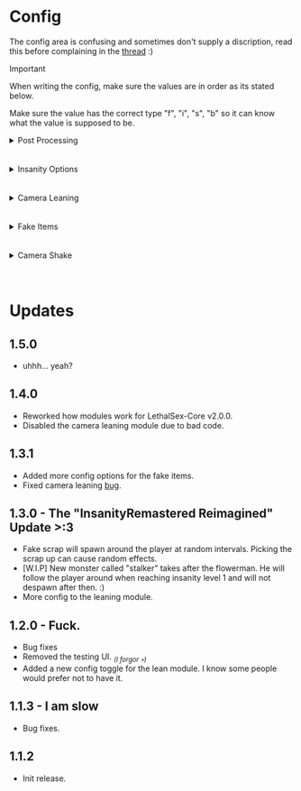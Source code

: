 ﻿# Config
The config area is confusing and sometimes don't supply a discription, read this before complaining in the [thread](https://discord.com/channels/1168655651455639582/1210095873875247144) :)

> [!IMPORTANT]
> When writing the config, make sure the values are in order as its stated below.
>
> Make sure the value has the correct type "f", "i", "s", "b" so it can know what the value is supposed to be.

<details><summary>Post Processing</summary>
<div align=center>

### Default
| Name       | Default  | Description                             |
|------------|----------|-----------------------------------------|
| Enabled | b:true | This module adds multiple post processing effect applied to the player. |
| [Priority](https://docs.unity3d.com/Packages/com.unity.postprocessing@3.0/manual/Quick-start.html#post-process-volume) | i:1 | Defines this volume’s order in the stack. The higher this number is, the higher this volume is placed in the stack. This means that Unity runs this volume before volumes in the stack that have a lower Priority number. |
<hr/>

### [Chromatic Aberation](https://docs.unity3d.com/Packages/com.unity.render-pipelines.universal@7.1/manual/post-processing-chromatic-aberration.html)
| Name       | Default  | Description                             |
|------------|----------|-----------------------------------------|
| Enabled | b:true | Chromatic Aberration effect splits color along boundaries in an image into their red, green, and blue channels |
| Lvl | i:2 | Change the insanity level when the effect applies. |
| ApplyVal | f:1.0 | When applying the effect, what override value should be applied. |
| ApplySpeed | f:20.0 | When applying the effect, how long should it take till its complete. |
| ResetVal | f:0.0 | When removing the effect, what override value should be applied. |
| ResetSpeed | f:0.75 | When removing the effect, how long should it take till its complete. |
<hr/>

### [Lens Distortion](https://docs.unity3d.com/Packages/com.unity.render-pipelines.universal@7.1/manual/Post-Processing-Lens-Distortion.html)
| Name       | Default  | Description                             |
|------------|----------|-----------------------------------------|
| Enabled | b:true | Lens Distortion effect distorts the final rendered picture to simulate the shape of a real-world camera lens. |
| Lvl | i:2 | Change the insanity level when the effect applies.
| ApplyVal | f:0.55 | When applying the effect, what override value should be applied. |
| ApplySpeed | f:20.0 | When applying the effect, how long should it take till its complete. |
| ResetVal | f:0.0 | When removing the effect, what override value should be applied. |
| ResetSpeed | f:0.75 | When removing the effect, how long should it take till its complete. |
<hr/>

### [Film Grain](https://docs.unity3d.com/Packages/com.unity.render-pipelines.universal@7.1/manual/Post-Processing-Film-Grain.html)
| Name       | Default  | Description                             |
|------------|----------|-----------------------------------------|
| Enabled | b:true | The Film Grain effect simulates the random optical texture of photographic film, usually caused by small particles being present on the physical film. |
| Lvl | i:1 | Change the insanity level when the effect applies.
| ApplyVal | f:1.6 | When applying the effect, what override value should be applied. |
| ApplySpeed | f:15.0 | When applying the effect, how long should it take till its complete. |
| ResetVal | f:0.0 | When removing the effect, what override value should be applied. |
| ResetSpeed | f:0.75 | When removing the effect, how long should it take till its complete. |
<hr/>

### [Vignette](https://docs.unity3d.com/Packages/com.unity.render-pipelines.universal@7.1/manual/post-processing-vignette.html)
| Name       | Default  | Description                             |
|------------|----------|-----------------------------------------|
| Enabled | b:true | Vignetting is the term for the darkening and/or desaturating towards the edges of an image compared to the center. |
| Lvl | i:1 | Change the insanity level when the effect applies.
| ApplyVal | f:0.5 | When applying the effect, what override value should be applied. |
| ApplySpeed | f:25.0 | When applying the effect, how long should it take till its complete. |
| ResetVal | f:0.1 | When removing the effect, what override value should be applied. |
| ResetSpeed | f:0.75 | When removing the effect, how long should it take till its complete. |
| Opacity | f:0.5 | Controls the intensity / visibility of the vignette effect applied to the scene. |
| Smoothness | f:25.0 | The higher the value, the smoother the vignette border |
<hr/>

### [Depth of Field](https://docs.unity3d.com/Packages/com.unity.render-pipelines.universal@7.1/manual/post-processing-depth-of-field.html)
| Name       | Default  | Description                             |
|------------|----------|-----------------------------------------|
| Enabled | b:true | Depth Of Field component applies a depth of field effect, which simulates the focus properties of a camera lens. |
| Lvl | i:3 | Change the insanity level when the effect applies.
| Start ApplyVal | f:5.0 | When applying the effect, what override value should be applied. |
| Start ApplySpeed | f:25.0 | When applying the effect, how long should it take till its complete. |
| Start ResetVal | f:2000.0 | When removing the effect, what override value should be applied. |
| Start ResetSpeed | f:0.75 | When removing the effect, how long should it take till its complete. |
| End ApplyVal | f:25.0 | When applying the effect, what override value should be applied. |
| End ApplySpeed | f:20.0 | When applying the effect, how long should it take till its complete. |
| End ResetVal | f:2000.0 | When removing the effect, what override value should be applied. |
| End ResetSpeed | f:0.75 | When removing the effect, how long should it take till its complete. |

### [Color Adjustments](https://docs.unity3d.com/Packages/com.unity.render-pipelines.universal@7.1/manual/Post-Processing-Color-Adjustments.html)
| Name       | Default  | Description                             |
|------------|----------|-----------------------------------------|
| Enabled | b:true | Use this effect to tweak the overall tone, brightness, and contrast of the final rendered image |
| Lvl | i:3 | Change the insanity level when the effect applies.
| ApplyVal | f:-64.0 | When applying the effect, what override value should be applied. |
| ApplySpeed | f:25.0 | When applying the effect, how long should it take till its complete. |
| ResetVal | f:0.0 | When removing the effect, what override value should be applied. |
| ResetSpeed | f:0.75 | When removing the effect, how long should it take till its complete. |

</div></details><br/><br/>

<details><summary>Insanity Options</summary>
<div align=center>

### Default
| Name       | Default  | Description                             |
|------------|----------|-----------------------------------------|
| MaxInsanity | i:65 | This sets the max insanity the player can get to. |
| Lvl1 | i:35 | The amount of insanity the player needs to reach before level 1 is applied. |
| Lvl2 | i:45 | The amount of insanity the player needs to reach before level 2 is applied. |
| Lvl3 | i:65 | The amount of insanity the player needs to reach before level 3 is applied. |
<hr/>
</div></details><br/><br/>

<details><summary>Camera Leaning</summary>
<div align=center>

### Default
| Name       | Default  | Description                             |
|------------|----------|-----------------------------------------|
| Enabled | b:true | When the player turns, the camera can lean into the direction / opposite direction. |
| Max | f:35.0 | The maximum allowed leaning the camera can do. It will not rotate further than the maximum allowed value. |
| Threshold | f:35.0 | Only apply when the mouse has reached speed over the threshold. |
| Reset | f:5.0 | Time it takes for the camera to reset its rotation. |
| Invert | b:false | Inverts the way the camera leans. |
<hr/>

### Extra
| Name       | Default  | Description                             |
|------------|----------|-----------------------------------------|
| Default | f:0.05 | The default amount of leaning applied to the camera. |
| Sprint | f:0.05 | When sprinting, add this to the default multiplier for harsher leaning. |
| Stamina | f:25.0 | When the player is below the stamina threshold, add this to the default multiplier for harsher leaning. |
| Fear | f:0.05 | When in fear, add this to the default multiplier for harsher leaning. |
| Insanity | f:0.05 | When the player is insane, add this to the default multiplier for harsher leaning. |
| InsanityVal | f:15.0 | When the player has reached or over the threshold of insanity, apply the Insanity multiplier. |
| Day | f:0.05 | When the time of day is over the set Daymode, add this to the default multiplier for harsher leaning. |
| Daymode | i:2 | When the day has reached or over the desired DayMode, apply the Day multiplier. |

</div></details><br/><br/>

<details><summary>Fake Items</summary>
<div align=center>

### Default
| Name       | Default  | Description                             |
|------------|----------|-----------------------------------------|
| Enabled | b:true | Fake items will spawn around the map that can apply random effects to the player when they try to pick it up. |
| Min | i:1 | Minumum amount of items that will spawn. |
| Max | i:3 | Maximum amount of items that will spawn. |
| Radius | f:25.0 | The distance from around the player can spawn from. |
<hr/>

### Extra
| Name       | Default  | Description                             |
|------------|----------|-----------------------------------------|
| Respawning | b:true | Allow items to respawn. |
| Delay | f:70.0 | The delay from which items will spawn. |
| Log | b:false | Log all scrap and whitelisted scrap into the ingame console provided by LethalSex-Core. |
<hr/>

### Blacklist
| Name       | Default  | Description                             | Example |
|------------|----------|-----------------------------------------|---------|
| Blacklist | | Adding the name of an item will blacklist it from the spawnable fake items. | BigBolt, PickleJar, Airhorn

</div></details><br/><br/>

<details><summary>Camera Shake</summary>
<div align=center>

### Default
| Name       | Default  | Description                             |
|------------|----------|-----------------------------------------|
| Enabled | b:true | This "simulates" shaking of the player when they're scared. |
<hr/>
</div></details><br/><br/>

# Updates

## 1.5.0
- uhhh... yeah?

## 1.4.0
- Reworked how modules work for LethalSex-Core v2.0.0.
- Disabled the camera leaning module due to bad code.

## 1.3.1
- Added more config options for the fake items.
- Fixed camera leaning [bug](https://github.com/IgnoredSoul/LethalSex/issues/2).

## 1.3.0 - The "InsanityRemastered Reimagined" Update >:3
- Fake scrap will spawn around the player at random intervals. Picking the scrap up can cause random effects.
- [W.I.P] New monster called "stalker" takes after the flowerman. He will follow the player around when reaching insanity level 1 and will not despawn after then. :)
- More config to the leaning module.

## 1.2.0 - Fuck.
- Bug fixes
- Removed the testing UI. <sub>*(I forgor 💀)*</sub>
- Added a new config toggle for the lean module. I know some people would prefer not to have it.

## 1.1.3 - I am slow
- Bug fixes.

## 1.1.2
- Init release.
